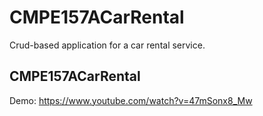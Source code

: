 # CMPE157ACarRental
Crud-based application for a car rental service. 

## CMPE157ACarRental
Demo: https://www.youtube.com/watch?v=47mSonx8_Mw



